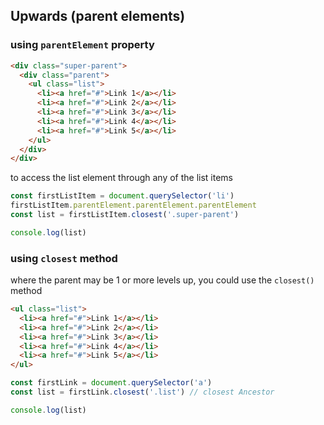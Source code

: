 
## Upwards (parent elements)
### using `parentElement` property
```html
<div class="super-parent">
  <div class="parent">
    <ul class="list">
      <li><a href="#">Link 1</a></li>
      <li><a href="#">Link 2</a></li>
      <li><a href="#">Link 3</a></li>
      <li><a href="#">Link 4</a></li>
      <li><a href="#">Link 5</a></li>
    </ul>
  </div>
</div>
```
to access the list element through any of the list items
```js
const firstListItem = document.querySelector('li')
firstListItem.parentElement.parentElement.parentElement
const list = firstListItem.closest('.super-parent')

console.log(list)
```

### using `closest` method
where the parent may be 1 or more levels up, you could use the `closest()` method
```html
<ul class="list">
  <li><a href="#">Link 1</a></li>
  <li><a href="#">Link 2</a></li>
  <li><a href="#">Link 3</a></li>
  <li><a href="#">Link 4</a></li>
  <li><a href="#">Link 5</a></li>
</ul>
```
```js
const firstLink = document.querySelector('a')
const list = firstLink.closest('.list') // closest Ancestor

console.log(list)
```
